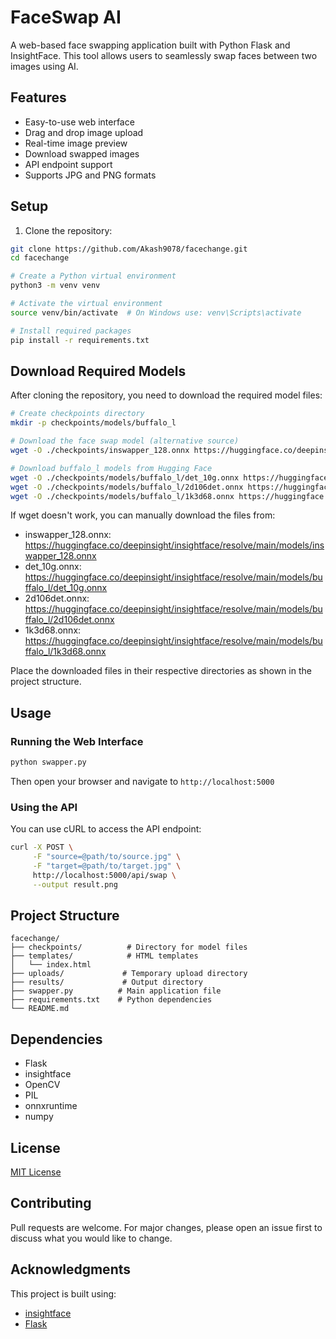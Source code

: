 # FaceSwap AI

A web-based face swapping application built with Python Flask and InsightFace. This tool allows users to seamlessly swap faces between two images using AI.

## Features

- Easy-to-use web interface
- Drag and drop image upload
- Real-time image preview
- Download swapped images
- API endpoint support
- Supports JPG and PNG formats

## Setup

1. Clone the repository:

```bash
git clone https://github.com/Akash9078/facechange.git
cd facechange

# Create a Python virtual environment
python3 -m venv venv

# Activate the virtual environment
source venv/bin/activate  # On Windows use: venv\Scripts\activate

# Install required packages
pip install -r requirements.txt
```

## Download Required Models

After cloning the repository, you need to download the required model files:

```bash
# Create checkpoints directory
mkdir -p checkpoints/models/buffalo_l

# Download the face swap model (alternative source)
wget -O ./checkpoints/inswapper_128.onnx https://huggingface.co/deepinsight/insightface/resolve/main/models/inswapper_128.onnx

# Download buffalo_l models from Hugging Face
wget -O ./checkpoints/models/buffalo_l/det_10g.onnx https://huggingface.co/deepinsight/insightface/resolve/main/models/buffalo_l/det_10g.onnx
wget -O ./checkpoints/models/buffalo_l/2d106det.onnx https://huggingface.co/deepinsight/insightface/resolve/main/models/buffalo_l/2d106det.onnx
wget -O ./checkpoints/models/buffalo_l/1k3d68.onnx https://huggingface.co/deepinsight/insightface/resolve/main/models/buffalo_l/1k3d68.onnx
```

If wget doesn't work, you can manually download the files from:
- inswapper_128.onnx: https://huggingface.co/deepinsight/insightface/resolve/main/models/inswapper_128.onnx
- det_10g.onnx: https://huggingface.co/deepinsight/insightface/resolve/main/models/buffalo_l/det_10g.onnx
- 2d106det.onnx: https://huggingface.co/deepinsight/insightface/resolve/main/models/buffalo_l/2d106det.onnx
- 1k3d68.onnx: https://huggingface.co/deepinsight/insightface/resolve/main/models/buffalo_l/1k3d68.onnx

Place the downloaded files in their respective directories as shown in the project structure.

## Usage

### Running the Web Interface

```bash
python swapper.py
```
Then open your browser and navigate to `http://localhost:5000`

### Using the API

You can use cURL to access the API endpoint:

```bash
curl -X POST \
     -F "source=@path/to/source.jpg" \
     -F "target=@path/to/target.jpg" \
     http://localhost:5000/api/swap \
     --output result.png
```

## Project Structure

```
facechange/
├── checkpoints/          # Directory for model files
├── templates/            # HTML templates
│   └── index.html
├── uploads/             # Temporary upload directory
├── results/             # Output directory
├── swapper.py          # Main application file
├── requirements.txt    # Python dependencies
└── README.md
```

## Dependencies

- Flask
- insightface
- OpenCV
- PIL
- onnxruntime
- numpy

## License

[MIT License](LICENSE)

## Contributing

Pull requests are welcome. For major changes, please open an issue first to discuss what you would like to change.

## Acknowledgments

This project is built using:
- [insightface](https://github.com/deepinsight/insightface)
- [Flask](https://flask.palletsprojects.com/)